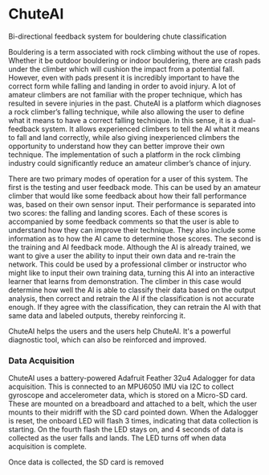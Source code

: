 # ChuteAI
Bi-directional feedback system for bouldering chute classification

Bouldering is a term associated with rock climbing without the use of ropes. Whether it be outdoor bouldering or indoor bouldering, there are crash pads under the climber which will cushion the impact from a potential fall. However, even with pads present it is incredibly important to have the correct form while falling and landing in order to avoid injury. A lot of amateur climbers are not familiar with the proper technique, which has resulted in severe injuries in the past. ChuteAI is a platform which diagnoses a rock climber’s falling technique, while also allowing the user to define what it means to have a correct falling technique. In this sense, it is a dual-feedback system. It allows experienced climbers to tell the AI what it means to fall and land correctly, while also giving inexperienced climbers the opportunity to understand how they can better improve their own technique. The implementation of such a platform in the rock climbing industry could significantly reduce an amateur climber’s chance of injury.

There are two primary modes of operation for a user of this system. The first is the testing and user feedback mode. This can be used by an amateur climber that would like some feedback about how their fall performance was, based on their own sensor input. Their performance is separated into two scores: the falling and landing scores. Each of these scores is accompanied by some feedback comments so that the user is able to understand how they can improve their technique. They also include some information as to how the AI came to determine those scores. The second is the training and AI feedback mode. Although the AI is already trained, we want to give a user the ability to input their own data and re-train the network. This could be used by a professional climber or instructor who might like to input their own training data, turning this AI into an interactive learner that learns from demonstration. The climber in this case would determine how well the AI is able to classify their data based on the output analysis, then correct and retrain the AI if the classification is not accurate enough. If they agree with the classification, they can retrain the AI with that same data and labeled outputs, thereby reinforcing it.

ChuteAI helps the users and the users help ChuteAI. It's a powerful diagnostic tool, which can also be reinforced and improved.


### Data Acquisition

ChuteAI uses a battery-powered Adafruit Feather 32u4 Adalogger for data acquisition. This is connected to an MPU6050 IMU via I2C to collect gyroscope and accelerometer data, which is stored on a Micro-SD card. These are mounted on a breadboard and attached to a belt, which the user mounts to their midriff with the SD card pointed down. When the Adalogger is reset, the onboard LED will flash 3 times, indicating that data collection is starting. On the fourth flash the LED stays on, and 4 seconds of data is collected as the user falls and lands. The LED turns off when data acquisition is complete.


Once data is collected, the SD card is removed
